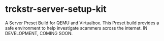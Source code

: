 # trckstr-server-setup-kit
A Server Preset Build for QEMU and Virtualbox. This Preset build provides a safe environment to help investigate scammers across the internet. IN DEVELOPMENT, COMING SOON.
